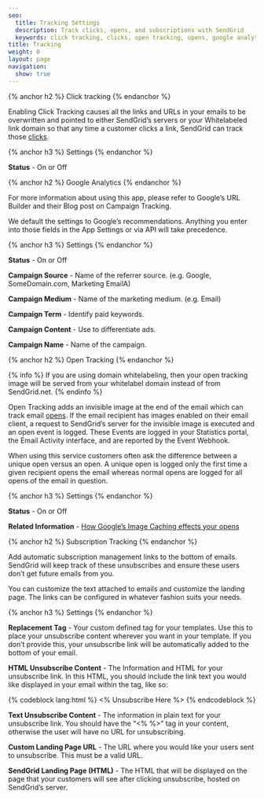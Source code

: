 ```yaml
---
seo:
  title: Tracking Settings
  description: Track clicks, opens, and subscriptions with SendGrid
  keywords: click tracking, clicks, open tracking, opens, google analytics, tracking with analytics, subscription tracking
title: Tracking
weight: 0
layout: page
navigation:
  show: true
---
```


{% anchor h2 %}
Click tracking
{% endanchor %}

Enabling Click Tracking causes all the links and URLs in your emails to be overwritten and pointed to either SendGrid’s servers or your Whitelabeled link domain so that any time a customer clicks a link, SendGrid can track those [clicks]({{root_url}}/Glossary/clicks.html). 

{% anchor h3 %}
Settings
{% endanchor %}

**Status** - On or Off

{% anchor h2 %}
Google Analytics
{% endanchor %}

For more information about using this app, please refer to Google’s URL Builder and their Blog post on Campaign Tracking.

We default the settings to Google’s recommendations. Anything you enter into those fields in the App Settings or via API will take precedence.

{% anchor h3 %}
Settings
{% endanchor %}

**Status** - On or Off

**Campaign Source** - Name of the referrer source. (e.g. Google, SomeDomain.com, Marketing EmailA)

**Campaign Medium** - Name of the marketing medium. (e.g. Email)

**Campaign Term** - Identify paid keywords.

**Campaign Content** - Use to differentiate ads.

**Campaign Name** - Name of the campaign.

{% anchor h2 %}
Open Tracking
{% endanchor %}

{% info %}
If you are using domain whitelabeling, then your open tracking image will be served from your whitelabel domain instead of from SendGrid.net.
{% endinfo %}

Open Tracking adds an invisible image at the end of the email which can track email [opens]({{root_url}}/Glossary/opens.html). If the email recipient has images enabled on their email client, a request to SendGrid’s server for the invisible image is executed and an open event is logged. These Events are logged in your Statistics portal, the Email Activity interface, and are reported by the Event Webhook. 

When using this service customers often ask the difference between a unique open versus an open. A unique open is logged only the first time a given recipient opens the email whereas normal opens are logged for all opens of the email in question.

{% anchor h3 %}
Settings
{% endanchor %}

**Status** - On or Off

**Related Information** - [How Google’s Image Caching effects your opens](https://sendgrid.com/blog/googles-new-image-caching-5-things-need-know/)

{% anchor h2 %}
Subscription Tracking
{% endanchor %}

Add automatic subscription management links to the bottom of emails. SendGrid will keep track of these unsubscribes and ensure these users don’t get future emails from you.

You can customize the text attached to emails and customize the landing page. The links can be configured in whatever fashion suits your needs. 

{% anchor h3 %}
Settings
{% endanchor %}

**Replacement Tag** - Your custom defined tag for your templates. Use this to place your unsubscribe content wherever you want in your template. If you don’t provide this, your unsubscribe link will be automatically added to the bottom of your email.

**HTML Unsubscribe Content** - The Information and HTML for your unsubscribe link. In this HTML, you should include the link text you would like displayed in your email within the tag, like so: 

{% codeblock lang:html %}
<% Unsubscribe Here %>
{% endcodeblock %}

**Text Unsubscribe Content** - The information in plain text for your unsubscribe link. You should have the “<% %>” tag in your content, otherwise the user will have no URL for unsubscribing.

**Custom Landing Page URL** - The URL where you would like your users sent to unsubscribe. This must be a valid URL. 

**SendGrid Landing Page (HTML)** - The HTML that will be displayed on the page that your customers will see after clicking unsubscribe, hosted on SendGrid’s server.